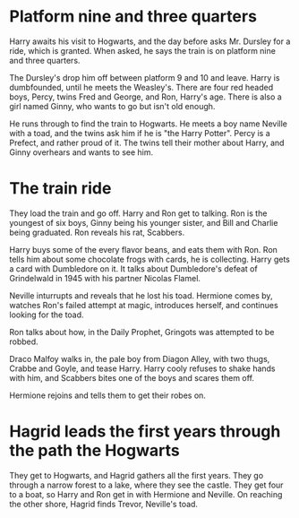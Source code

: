 # Platform nine and three quarters
Harry awaits his visit to Hogwarts, and the day before asks Mr. Dursley for a
ride, which is granted. When asked, he says the train is on platform nine and
three quarters.

The Dursley's drop him off between platform 9 and 10 and leave. Harry is
dumbfounded, until he meets the Weasley's. There are four red headed boys,
Percy, twins Fred and George, and Ron, Harry's age. There is also a girl named
Ginny, who wants to go but isn't old enough.

He runs through to find the train to Hogwarts. He meets a boy name Neville with
a toad, and the twins ask him if he is "the Harry Potter". Percy is a Prefect,
and rather proud of it. The twins tell their mother about Harry, and Ginny
overhears and wants to see him.

# The train ride
They load the train and go off. Harry and Ron get to talking. Ron is the
youngest of six boys, Ginny being his younger sister, and Bill and Charlie
being graduated. Ron reveals his rat, Scabbers.

Harry buys some of the every flavor beans, and eats them with Ron. Ron tells
him about some chocolate frogs with cards, he is collecting. Harry gets a card
with Dumbledore on it. It talks about Dumbledore's defeat of Grindelwald in
1945 with his partner Nicolas Flamel.

Neville inturrupts and reveals that he lost his toad. Hermione comes by,
watches Ron's failed attempt at magic, introduces herself, and continues
looking for the toad.

Ron talks about how, in the Daily Prophet, Gringots was attempted to be robbed.

Draco Malfoy walks in, the pale boy from Diagon Alley, with two thugs, Crabbe
and Goyle, and tease Harry. Harry cooly refuses to shake hands with him, and
Scabbers bites one of the boys and scares them off.

Hermione rejoins and tells them to get their robes on.

# Hagrid leads the first years through the path the Hogwarts
They get to Hogwarts, and Hagrid gathers all the first years. They go through a
narrow forest to a lake, where they see the castle. They get four to a boat, so
Harry and Ron get in with Hermione and Neville. On reaching the other shore,
Hagrid finds Trevor, Neville's toad.




